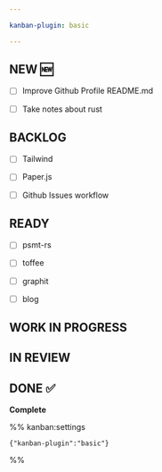 ```yaml
---

kanban-plugin: basic

---
```


## NEW :new:

- [ ] Improve Github Profile README.md
- [ ] Take notes about rust


## BACKLOG

- [ ] Tailwind
- [ ] Paper.js
- [ ] Github Issues workflow


## READY

- [ ] psmt-rs
- [ ] toffee
- [ ] graphit
- [ ] blog


## WORK IN PROGRESS



## IN REVIEW



## DONE :white_check_mark:

**Complete**




%% kanban:settings
```
{"kanban-plugin":"basic"}
```
%%